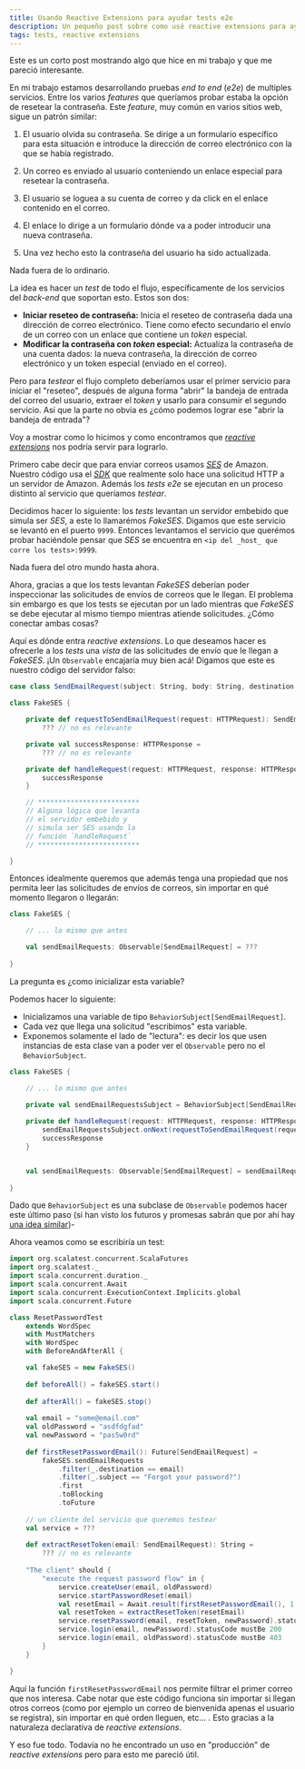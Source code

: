 ```yaml
---
title: Usando Reactive Extensions para ayudar tests e2e
description: Un pequeño post sobre como usé reactive extensions para ayudar a escribir tests end to end.
tags: tests, reactive extensions
---
```


Este es un corto post mostrando algo que hice en mi trabajo y que me pareció interesante.

En mi trabajo estamos desarrollando pruebas _end to end_ (_e2e_) de multiples servicios.
Entre los varios _features_ que queríamos probar estaba la opción de resetear la contraseña.
Este _feature_, muy común en varios sitios web, sigue un patrón similar:

1. El usuario olvida su contraseña. Se dirige a un formulario específico para esta situación
e introduce la dirección de correo electrónico con la que se había registrado.

2. Un correo es enviado al usuario conteniendo un enlace especial para resetear la contraseña.

3. El usuario se loguea a su cuenta de correo y da click en el enlace contenido en el correo.

4. El enlace lo dirige a un formulario dónde va a poder introducir una nueva contraseña.

5. Una vez hecho esto la contraseña del usuario ha sido actualizada.

Nada fuera de lo ordinario.

La idea es hacer un _test_ de todo el flujo, específicamente de los servicios del _back-end_
que soportan esto. Estos son dos:

* **Iniciar reseteo de contraseña:** Inicia el reseteo de contraseña dada una dirección de 
correo electrónico. Tiene como efecto secundario el envío de un correo con un enlace que 
contiene un _token_ especial.
* **Modificar la contraseña con _token_ especial:** Actualiza la contraseña de una cuenta 
dados: la nueva contraseña, la dirección de correo electrónico y un token especial (enviado 
en el correo).

Pero para _testear_ el flujo completo deberíamos usar el primer servicio para iniciar el
"reseteo", después de alguna forma "abrir" la bandeja de entrada del correo del usuario,
extraer el _token_ y usarlo para consumir el segundo servicio. Así que la parte no obvia
es ¿cómo podemos lograr ese "abrir la bandeja de entrada"?

Voy a mostrar como lo hicimos y como encontramos que [_reactive extensions_](http://reactivex.io/) nos podría
servir para lograrlo. 

Primero cabe decir que para enviar correos usamos [_SES_](https://aws.amazon.com/ses/)
de Amazon. Nuestro código usa el [_SDK_](https://aws.amazon.com/sdk-for-java/) que 
realmente solo hace una solicitud HTTP a un servidor de Amazon. Además los _tests e2e_ 
se ejecutan en un proceso distinto al servicio que queríamos _testear_.

Decidimos hacer lo siguiente: los _tests_ levantan un servidor embebido que simula ser
_SES_, a este lo llamarémos _FakeSES_. Digamos que este servicio se levantó en el puerto 
`9999`. Entonces levantamos el servicio que querémos probar haciéndole pensar que _SES_ 
se encuentra en `<ip del _host_ que corre los tests>:9999`.

Nada fuera del otro mundo hasta ahora. 

Ahora, gracias a que los tests levantan _FakeSES_ deberían poder inspeccionar las
solicitudes de envíos de correos que le llegan. El problema sin embargo es que los tests 
se ejecutan por un lado mientras que _FakeSES_ se debe ejecutar al mismo tiempo mientras
atiende solicitudes. ¿Cómo conectar ambas cosas?

Aquí es dónde entra _reactive extensions_. Lo que deseamos hacer es ofrecerle a los
_tests_ una _vista_ de las solicitudes de envío que le llegan a _FakeSES_. ¡Un `Observable`
encajaría muy bien acá! Digamos que este es nuestro código del servidor falso:

```scala
case class SendEmailRequest(subject: String, body: String, destination: String)

class FakeSES {

    private def requestToSendEmailRequest(request: HTTPRequest): SendEmailRequest =
        ??? // no es relevante

    private val successResponse: HTTPResponse =
        ??? // no es relevante

    private def handleRequest(request: HTTPRequest, response: HTTPResponse): Response = {
        successResponse
    }

    // *************************
    // Alguna lógica que levanta 
    // el servidor embebido y
    // simula ser SES usando la
    // función `handleRequest`
    // *************************

}
```

Entonces idealmente queremos que además tenga una propiedad que nos permita leer
las solicitudes de envíos de correos, sin importar en qué momento llegaron o llegarán:

```scala
class FakeSES {

    // ... lo mismo que antes

    val sendEmailRequests: Observable[SendEmailRequest] = ???
    
}
```

La pregunta es ¿como inicializar esta variable?

Podemos hacer lo siguiente:

* Inicializamos una variable de tipo `BehaviorSubject[SendEmailRequest]`.
* Cada vez que llega una solicitud "escribimos" esta variable.
* Exponemos solamente el lado de "lectura": es decir los que usen instancias
de esta clase van a poder ver el `Observable` pero no el `BehaviorSubject`.


```scala
class FakeSES {

    // ... lo mismo que antes
    
    private val sendEmailRequestsSubject = BehaviorSubject[SendEmailRequest]

    private def handleRequest(request: HTTPRequest, response: HTTPResponse): Response = {
        sendEmailRequestsSubject.onNext(requestToSendEmailRequest(request))
        successResponse
    }


    val sendEmailRequests: Observable[SendEmailRequest] = sendEmailRequestsSubject
    
}
```

Dado que `BehaviorSubject` es una subclase de `Observable` podemos hacer este último paso
(si han visto los futuros y promesas sabrán que por ahí hay [una idea similar](https://github.com/scala/scala/blob/804a4cc1ff9fa159c576be7c685dbb81220c11da/src/library/scala/concurrent/impl/Promise.scala#L21))-

Ahora veamos como se escribiría un test:

```scala
import org.scalatest.concurrent.ScalaFutures
import org.scalatest._
import scala.concurrent.duration._
import scala.concurrent.Await
import scala.concurrent.ExecutionContext.Implicits.global
import scala.concurrent.Future

class ResetPasswordTest 
    extends WordSpec 
    with MustMatchers 
    with WordSpec
    with BeforeAndAfterAll {

    val fakeSES = new FakeSES()
    
    def beforeAll() = fakeSES.start()
    
    def afterAll() = fakeSES.stop()
    
    val email = "some@email.com"
    val oldPassword = "asdfdgfad"
    val newPassword = "pas5w0rd"
    
    def firstResetPasswordEmail(): Future[SendEmailRequest] =
        fakeSES.sendEmailRequests
            .filter(_.destination == email)
            .filter(_.subject == "Forgot your password?")
            .first
            .toBlocking
            .toFuture
            
    // un cliente del servicio que queremos testear
    val service = ???
    
    def extractResetToken(email: SendEmailRequest): String =
        ??? // no es relevante
    
    "The client" should {
        "execute the request password flow" in {
            service.createUser(email, oldPassword)
            service.startPasswordReset(email)
            val resetEmail = Await.result(firstResetPasswordEmail(), 1.second)
            val resetToken = extractResetToken(resetEmail)
            service.resetPassword(email, resetToken, newPassword).statusCode mustBe 200
            service.login(email, newPassword).statusCode mustBe 200
            service.login(email, oldPassword).statusCode mustBe 403
        }
    }

}
```

Aquí la función `firstResetPasswordEmail` nos permite filtrar el primer correo
que nos interesa. Cabe notar que este código funciona sin importar si llegan
otros correos (como por ejemplo un correo de bienvenida apenas el usuario se
registra), sin importar en qué orden lleguen, etc... . Esto gracias a la naturaleza
declarativa de _reactive extensions_.

Y eso fue todo. Todavía no he encontrado un uso en "producción" de _reactive extensions_
pero para esto me pareció útil.
